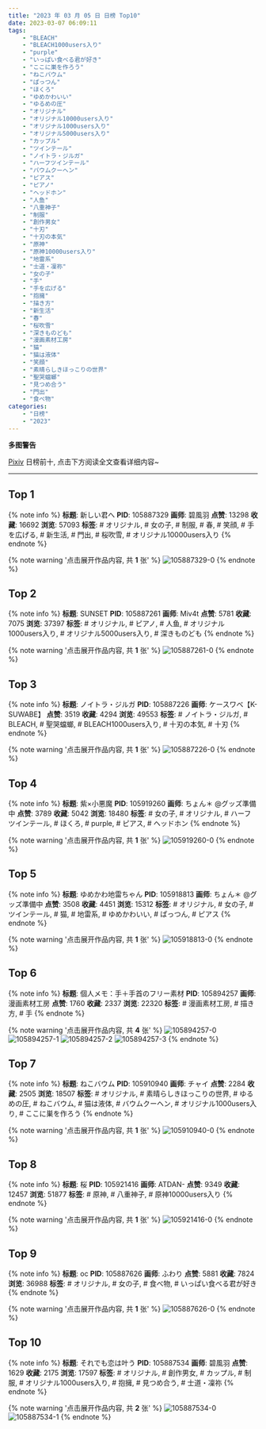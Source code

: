 ```yaml
---
title: "2023 年 03 月 05 日 日榜 Top10"
date: 2023-03-07 06:09:11
tags:
    - "BLEACH"
    - "BLEACH1000users入り"
    - "purple"
    - "いっぱい食べる君が好き"
    - "ここに巣を作ろう"
    - "ねこバウム"
    - "ぱっつん"
    - "ほくろ"
    - "ゆめかわいい"
    - "ゆるめの圧"
    - "オリジナル"
    - "オリジナル10000users入り"
    - "オリジナル1000users入り"
    - "オリジナル5000users入り"
    - "カップル"
    - "ツインテール"
    - "ノイトラ・ジルガ"
    - "ハーフツインテール"
    - "バウムクーヘン"
    - "ピアス"
    - "ピアノ"
    - "ヘッドホン"
    - "人鱼"
    - "八重神子"
    - "制服"
    - "創作男女"
    - "十刃"
    - "十刃の本気"
    - "原神"
    - "原神10000users入り"
    - "地雷系"
    - "士道・凜祢"
    - "女の子"
    - "手"
    - "手を広げる"
    - "抱擁"
    - "描き方"
    - "新生活"
    - "春"
    - "桜吹雪"
    - "深きものども"
    - "漫画素材工房"
    - "猫"
    - "猫は液体"
    - "笑顔"
    - "素晴らしきほっこりの世界"
    - "聖哭蟷螂"
    - "見つめ合う"
    - "門出"
    - "食べ物"
categories:
    - "日榜"
    - "2023"
---
```


<i class="fa fa-triangle-exclamation"></i>**多图警告**<i class="fa fa-triangle-exclamation"></i>

[Pixiv](https://www.pixiv.net/) 日榜前十, 点击下方阅读全文查看详细内容~

<!-- more -->

---

## Top 1

{% note info %}
**标题**: 新しい君へ
**PID**: 105887329 **画师**: 碧風羽
**点赞**: 13298 **收藏**: 16692 **浏览**: 57093
**标签**: # オリジナル, # 女の子, # 制服, # 春, # 笑顔, # 手を広げる, # 新生活, # 門出, # 桜吹雪, # オリジナル10000users入り
{% endnote %}

{% note warning '点击展开作品内容, 共 **1** 张' %}
![105887329-0](https://i.pixiv.re/img-original/img/2023/03/04/00/02/08/105887329_p0.jpg)
{% endnote %}

## Top 2

{% note info %}
**标题**: SUNSET
**PID**: 105887261 **画师**: Miv4t
**点赞**: 5781 **收藏**: 7075 **浏览**: 37397
**标签**: # オリジナル, # ピアノ, # 人鱼, # オリジナル1000users入り, # オリジナル5000users入り, # 深きものども
{% endnote %}

{% note warning '点击展开作品内容, 共 **1** 张' %}
![105887261-0](https://i.pixiv.re/img-original/img/2023/03/04/00/01/35/105887261_p0.jpg)
{% endnote %}

## Top 3

{% note info %}
**标题**: ノイトラ・ジルガ
**PID**: 105887226 **画师**: ケースワベ【K-SUWABE】
**点赞**: 3519 **收藏**: 4294 **浏览**: 49553
**标签**: # ノイトラ・ジルガ, # BLEACH, # 聖哭蟷螂, # BLEACH1000users入り, # 十刃の本気, # 十刃
{% endnote %}

{% note warning '点击展开作品内容, 共 **1** 张' %}
![105887226-0](https://i.pixiv.re/img-original/img/2023/03/04/00/01/19/105887226_p0.jpg)
{% endnote %}

## Top 4

{% note info %}
**标题**: 紫×小悪魔
**PID**: 105919260 **画师**: ちょん＊ @グッズ準備中
**点赞**: 3789 **收藏**: 5042 **浏览**: 18480
**标签**: # 女の子, # オリジナル, # ハーフツインテール, # ほくろ, # purple, # ピアス, # ヘッドホン
{% endnote %}

{% note warning '点击展开作品内容, 共 **1** 张' %}
![105919260-0](https://i.pixiv.re/img-original/img/2023/03/05/00/18/19/105919260_p0.png)
{% endnote %}

## Top 5

{% note info %}
**标题**: ゆめかわ地雷ちゃん
**PID**: 105918813 **画师**: ちょん＊ @グッズ準備中
**点赞**: 3508 **收藏**: 4451 **浏览**: 15312
**标签**: # オリジナル, # 女の子, # ツインテール, # 猫, # 地雷系, # ゆめかわいい, # ぱっつん, # ピアス
{% endnote %}

{% note warning '点击展开作品内容, 共 **1** 张' %}
![105918813-0](https://i.pixiv.re/img-original/img/2023/03/05/00/07/43/105918813_p0.png)
{% endnote %}

## Top 6

{% note info %}
**标题**: 個人メモ：手＋手首のフリー素材
**PID**: 105894257 **画师**: 漫画素材工房
**点赞**: 1760 **收藏**: 2337 **浏览**: 22320
**标签**: # 漫画素材工房, # 描き方, # 手
{% endnote %}

{% note warning '点击展开作品内容, 共 **4** 张' %}
![105894257-0](https://i.pixiv.re/img-original/img/2023/03/04/07/00/06/105894257_p0.jpg)
![105894257-1](https://i.pixiv.re/img-original/img/2023/03/04/07/00/06/105894257_p1.jpg)
![105894257-2](https://i.pixiv.re/img-original/img/2023/03/04/07/00/06/105894257_p2.jpg)
![105894257-3](https://i.pixiv.re/img-original/img/2023/03/04/07/00/06/105894257_p3.jpg)
{% endnote %}

## Top 7

{% note info %}
**标题**: ねこバウム
**PID**: 105910940 **画师**: チャイ
**点赞**: 2284 **收藏**: 2505 **浏览**: 18507
**标签**: # オリジナル, # 素晴らしきほっこりの世界, # ゆるめの圧, # ねこバウム, # 猫は液体, # バウムクーヘン, # オリジナル1000users入り, # ここに巣を作ろう
{% endnote %}

{% note warning '点击展开作品内容, 共 **1** 张' %}
![105910940-0](https://i.pixiv.re/img-original/img/2023/03/04/20/30/01/105910940_p0.png)
{% endnote %}

## Top 8

{% note info %}
**标题**: 桜
**PID**: 105921416 **画师**: ATDAN-
**点赞**: 9349 **收藏**: 12457 **浏览**: 51877
**标签**: # 原神, # 八重神子, # 原神10000users入り
{% endnote %}

{% note warning '点击展开作品内容, 共 **1** 张' %}
![105921416-0](https://i.pixiv.re/img-original/img/2023/03/05/05/38/32/105921416_p0.jpg)
{% endnote %}

## Top 9

{% note info %}
**标题**: oc
**PID**: 105887626 **画师**: ふわり
**点赞**: 5881 **收藏**: 7824 **浏览**: 36988
**标签**: # オリジナル, # 女の子, # 食べ物, # いっぱい食べる君が好き
{% endnote %}

{% note warning '点击展开作品内容, 共 **1** 张' %}
![105887626-0](https://i.pixiv.re/img-original/img/2023/03/04/00/06/33/105887626_p0.jpg)
{% endnote %}

## Top 10

{% note info %}
**标题**: それでも恋は叶う
**PID**: 105887534 **画师**: 碧風羽
**点赞**: 1629 **收藏**: 2175 **浏览**: 17597
**标签**: # オリジナル, # 創作男女, # カップル, # 制服, # オリジナル1000users入り, # 抱擁, # 見つめ合う, # 士道・凜祢
{% endnote %}

{% note warning '点击展开作品内容, 共 **2** 张' %}
![105887534-0](https://i.pixiv.re/img-original/img/2023/03/04/00/04/46/105887534_p0.jpg)
![105887534-1](https://i.pixiv.re/img-original/img/2023/03/04/00/04/46/105887534_p1.jpg)
{% endnote %}

